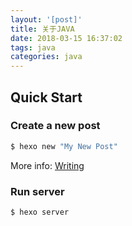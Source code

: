 ```yaml
---
layout: '[post]'
title: 关于JAVA
date: 2018-03-15 16:37:02
tags: java
categories: java
---
```


## Quick Start

### Create a new post

``` bash
$ hexo new "My New Post"
```

More info: [Writing](https://hexo.io/docs/writing.html)

### Run server

``` bash
$ hexo server
```